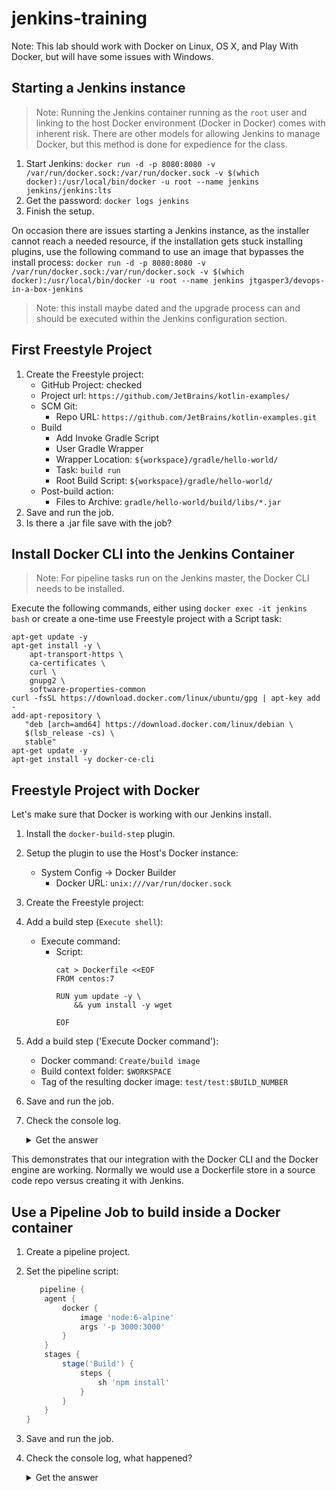# jenkins-training

Note: This lab should work with Docker on Linux, OS X, and Play With Docker, but will have some issues with Windows.

## Starting a Jenkins instance
> Note: Running the Jenkins container running as the `root` user and linking to the host Docker environment (Docker in Docker) comes with inherent risk. There are other models for allowing Jenkins to manage Docker, but this method is done for expedience for the class.

1. Start Jenkins: `docker run -d -p 8080:8080 -v /var/run/docker.sock:/var/run/docker.sock -v $(which docker):/usr/local/bin/docker -u root --name jenkins jenkins/jenkins:lts`
1. Get the password: `docker logs jenkins`
1. Finish the setup.

On occasion there are issues starting a Jenkins instance, as the installer cannot reach a needed resource, if the installation gets stuck installing plugins, use the following command to use an image that bypasses the install process: `docker run -d -p 8080:8080 -v /var/run/docker.sock:/var/run/docker.sock -v $(which docker):/usr/local/bin/docker -u root --name jenkins jtgasper3/devops-in-a-box-jenkins`

> Note: this install maybe dated and the upgrade process can and should be executed within the Jenkins configuration section.

## First Freestyle Project

1. Create the Freestyle project:
   - GitHub Project: checked
   - Project url: `https://github.com/JetBrains/kotlin-examples/`
   - SCM Git:
      - Repo URL: `https://github.com/JetBrains/kotlin-examples.git`
   - Build 
      - Add Invoke Gradle Script
      - User Gradle Wrapper
      - Wrapper Location: `${workspace}/gradle/hello-world/`
      - Task: `build run`
      - Root Build Script: `${workspace}/gradle/hello-world/`
   - Post-build action:
      - Files to Archive: `gradle/hello-world/build/libs/*.jar`
1. Save and run the job.
1. Is there a .jar file save with the job?

## Install Docker CLI into the Jenkins Container

> Note: For pipeline tasks run on the Jenkins master, the Docker CLI needs to be installed.

Execute the following commands, either using `docker exec -it jenkins bash` or create a one-time use Freestyle project with a Script task:

```
apt-get update -y
apt-get install -y \
    apt-transport-https \
    ca-certificates \
    curl \
    gnupg2 \
    software-properties-common
curl -fsSL https://download.docker.com/linux/ubuntu/gpg | apt-key add -
add-apt-repository \
   "deb [arch=amd64] https://download.docker.com/linux/debian \
   $(lsb_release -cs) \
   stable"
apt-get update -y
apt-get install -y docker-ce-cli
```

## Freestyle Project with Docker

Let's make sure that Docker is working with our Jenkins install.

1. Install the `docker-build-step` plugin.
1. Setup the plugin to use the Host's Docker instance:
    - System Config -> Docker Builder
 	     - Docker URL: `unix:///var/run/docker.sock`
1. Create the Freestyle project:
1. Add a build step (`Execute shell`):
   - Execute command:
      - Script:
         ```
         cat > Dockerfile <<EOF
         FROM centos:7

         RUN yum update -y \
             && yum install -y wget

         EOF
         ```
1. Add a build step ('Execute Docker command'):
      - Docker command: `Create/build image`
      - Build context folder: `$WORKSPACE`
      - Tag of the resulting docker image: `test/test:$BUILD_NUMBER`
1. Save and run the job.
1. Check the console log.
   <details>
   <summary>Get the answer</summary>
   
   Jenkins created the Dockerfile and has started a Docker build using the Dockerfile which installs `wget`.
   </details>

This demonstrates that our integration with the Docker CLI and the Docker engine are working. Normally we would use a Dockerfile store in a source code repo versus creating it with Jenkins.

## Use a Pipeline Job to build inside a Docker container

1. Create a pipeline project.
1. Set the pipeline script:
   ```groovy
      pipeline {
       agent {
           docker {
               image 'node:6-alpine' 
               args '-p 3000:3000' 
           }
       }
       stages {
           stage('Build') { 
               steps {
                   sh 'npm install' 
               }
           }
       }
   }
   ```
1. Save and run the job.
1. Check the console log, what happened?
   <details>
   <summary>Get the answer</summary>
   
   Jenkins has started a Docker container using the `node` image. It mounted the WORKSPACE directory into the container and is executing commands (`npm install`) inside the container.
   </details>


